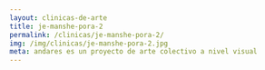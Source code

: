 ```yaml
---
layout: clinicas-de-arte
title: je-manshe-pora-2
permalink: /clinicas/je-manshe-pora-2/
img: /img/clinicas/je-manshe-pora-2.jpg
meta: andares es un proyecto de arte colectivo a nivel visual
---
```


